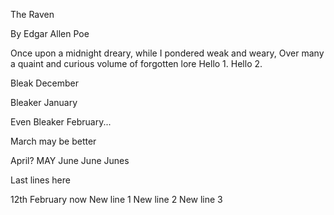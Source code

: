 The Raven

By Edgar Allen Poe

Once upon a midnight dreary, while I pondered weak and weary,
Over many a quaint and curious volume of forgotten lore
Hello 1.
Hello 2.

Bleak December

Bleaker January

Even Bleaker February...

March may be better

April? MAY
June June Junes

Last lines here

12th February now
New line 1
New line 2
New line 3
